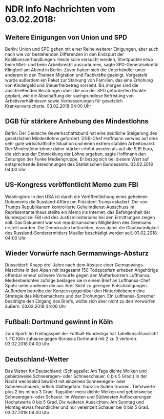 # NDR Info Nachrichten vom 03.02.2018:


## Weitere Einigungen von Union und SPD
Berlin: 	Union und SPD gehen mit einer Reihe weiterer Einigungen, aber auch nach wie vor bestehenden Differenzen in den Endspurt der Koalitionsverhandlungen. Heute solle versucht werden, Streitpunkte etwa beim Miet- und beim Arbeitsrecht auszuräumen, sagte SPD-Generalsekretär Klingbeil am Abend in Berlin. Zuvor hatten sich die Unterhändler unter anderem in den Themen Migration und Fachkräfte geeinigt. Vorgestellt wurde außerdem ein Paket zur Stärkung von Familien, das eine Erhöhung von Kindergeld und Steuerfreibetrag vorsieht. Bis morgen sind die abschließenden Beratungen über die von der SPD geforderten Punkte geplant, wie die Abschaffung der sachgrundlose Befristung von Arbeitsverhältnissen sowie Verbesserungen für gesetzlich Krankenversicherte. 03.02.2018 04:00 Uhr 

## DGB für stärkere Anhebung des Mindestlohns
Berlin: Der Deutsche Gewerkschaftsbund hat eine deutliche Steigerung des gesetzlichen Mindestlohns gefordert. DGB-Chef Hoffmann verwies auf eine sehr gute wirtschaftliche Situation und einen extrem stabilen Arbeitsmarkt. Der Mindestlohn könne daher stärker erhöht werden als auf die 9,19 Euro, die sich aus der Entwicklung der Löhne ergeben, sagte Hoffmann den Zeitungen der Funke Mediengruppe. Er bezog sich bei diesem Wert auf entsprechende Berechnungen des Statistischen Bundesamts. 03.02.2018 04:00 Uhr 

## US-Kongress veröffentlicht Memo zum FBI
Washington: In den USA ist durch die Veröffentlichung eines geheimen Dokuments die Russland-Affäre um Präsident Trump eskaliert. Der von Trumps Republikanern kontrollierte Geheimdienst-Ausschuss im Repräsentantenhaus stellte ein Memo ins Internet, das Befangenheit der Bundespolizei FBI und des Justizministeriums bei den Ermittlungen zeigen soll. Das Dokument war von republikanischen Mitgliedern des Gremiums erstellt worden. Die Demokraten befürchten, dass damit die Glaubwürdigkeit des Russland-Sonderermittlers Mueller beschädigt werden soll. 03.02.2018 04:00 Uhr 

## Wieder Vorwürfe nach Germanwings-Absturz
Düsseldorf: 	Knapp drei Jahre nach dem Absturz einer Germanwings-Maschine in den Alpen mit insgesamt 150 Todesopfern erheben Angehörige offenbar erneut schwere Vorwürfe gegen den Mutterkonzern Lufthansa. Medienberichten zufolge beklagen sie in einem Brief an Lufthansa-Chef Spohr unter anderem die aus ihrer Sicht zu geringen Entschädigungen. Außerdem betreibe der Konzern gegenüber den Hinterbliebenen eine Strategie des Mürbemachens und der Drohungen. Ein Lufthansa-Sprecher bestätigte den Eingang des Briefs, wollte sich aber nicht zu den Vorwürfen äußern. 03.02.2018 04:00 Uhr 

## Fußball: Dortmund gewinnt in Köln
Zum Sport:	Im Freitagsspiel der Fußball-Bundesliga hat Tabellenschlusslicht 1. FC Köln zuhause gegen Borussia Dortmund mit 2 zu 3 verloren. 03.02.2018 04:00 Uhr 

## Deutschland-Wetter
Das Wetter für Deutschland:
(Schlagzeile: Am Tage dichte Wolken und gebietsweise Schneeregen- oder Schneeschauer, 0 bis 5 Grad.) In der Nacht wechselnd bewölkt mit einzelnen Schneeregen- oder Schneeschauern, örtlich Glättegefahr. Ganz im Süden trocken. Tiefstwerte plus 2 bis minus 3 Grad. Tagsüber meist dichte Wolken und gebietsweise Schneeregen- oder Schauer. Im Westen und Südwesten Auflockerungen. Höchstwerte 0 bis 5 Grad. Die weiteren Aussichten: Am Sonntag und Montag etwas freundlicher und nur vereinzelt Schauer bei 0 bis 5 Grad. 03.02.2018 04:00 Uhr 
